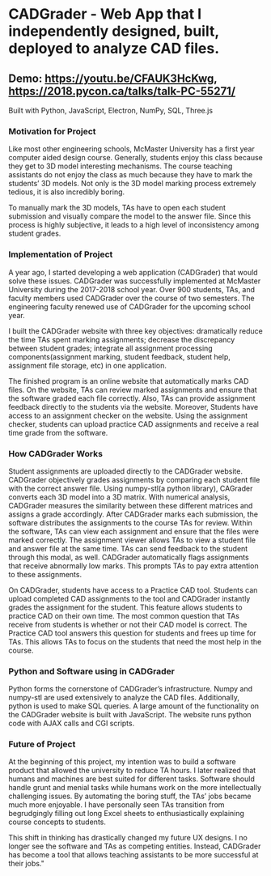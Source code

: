 # CADGrader - Web App that I independently designed, built, deployed to analyze CAD files.

## Demo: https://youtu.be/CFAUK3HcKwg, https://2018.pycon.ca/talks/talk-PC-55271/

Built with Python, JavaScript, Electron, NumPy, SQL, Three.js

### Motivation for Project
Like most other engineering schools, McMaster University has a first year computer aided design course. Generally, students enjoy this class because they get to 3D model interesting mechanisms. The course teaching assistants do not enjoy the class as much because they have to mark the students’ 3D models. Not only is the 3D model marking process extremely tedious, it is also incredibly boring.

To manually mark the 3D models, TAs have to open each student submission and visually compare the model to the answer file. Since this process is highly subjective, it leads to a high level of inconsistency among student grades.

### Implementation of Project
A year ago, I started developing a web application (CADGrader) that would solve these issues. CADGrader was successfully implemented at McMaster University during the 2017-2018 school year. Over 900 students, TAs, and faculty members used CADGrader over the course of two semesters. The engineering faculty renewed use of CADGrader for the upcoming school year.

I built the CADGrader website with three key objectives: dramatically reduce the time TAs spent marking assignments; decrease the discrepancy between student grades; integrate all assignment processing components(assignment marking, student feedback, student help, assignment file storage, etc) in one application.

The finished program is an online website that automatically marks CAD files. On the website, TAs can review marked assignments and ensure that the software graded each file correctly. Also, TAs can provide assignment feedback directly to the students via the website. Moreover, Students have access to an assignment checker on the website. Using the assignment checker, students can upload practice CAD assignments and receive a real time grade from the software.

### How CADGrader Works
Student assignments are uploaded directly to the CADGrader website. CADGrader objectively grades assignments by comparing each student file with the correct answer file. Using numpy-stl(a python library), CAGrader converts each 3D model into a 3D matrix. With numerical analysis, CADGrader measures the similarity between these different matrices and assigns a grade accordingly. After CADGrader marks each submission, the software distributes the assignments to the course TAs for review. Within the software, TAs can view each assignment and ensure that the files were marked correctly. The assignment viewer allows TAs to view a student file and answer file at the same time. TAs can send feedback to the student through this modal, as well. CADGrader automatically flags assignments that receive abnormally low marks. This prompts TAs to pay extra attention to these assignments.

On CADGrader, students have access to a Practice CAD tool. Students can upload completed CAD assignments to the tool and CADGrader instantly grades the assignment for the student. This feature allows students to practice CAD on their own time. The most common question that TAs receive from students is whether or not their CAD model is correct. The Practice CAD tool answers this question for students and frees up time for TAs. This allows TAs to focus on the students that need the most help in the course.

### Python and Software using in CADGrader
Python forms the cornerstone of CADGrader’s infrastructure. Numpy and numpy-stl are used extensively to analyze the CAD files. Additionally, python is used to make SQL queries. A large amount of the functionality on the CADGrader website is built with JavaScript. The website runs python code with AJAX calls and CGI scripts.

### Future of Project
At the beginning of this project, my intention was to build a software product that allowed the university to reduce TA hours. I later realized that humans and machines are best suited for different tasks. Software should handle grunt and menial tasks while humans work on the more intellectually challenging issues. By automating the boring stuff, the TAs’ jobs became much more enjoyable. I have personally seen TAs transition from begrudgingly filling out long Excel sheets to enthusiastically explaining course concepts to students.

This shift in thinking has drastically changed my future UX designs. I no longer see the software and TAs as competing entities. Instead, CADGrader has become a tool that allows teaching assistants to be more successful at their jobs."
